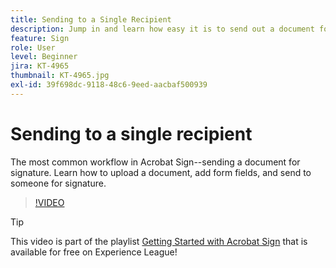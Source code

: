 ```yaml
---
title: Sending to a Single Recipient
description: Jump in and learn how easy it is to send out a document for signature
feature: Sign
role: User
level: Beginner
jira: KT-4965
thumbnail: KT-4965.jpg
exl-id: 39f698dc-9118-48c6-9eed-aacbaf500939
---
```

# Sending to a single recipient

The most common workflow in Acrobat Sign--sending a document for signature. Learn how to upload a document, add form fields, and send to someone for signature.

>[!VIDEO](https://video.tv.adobe.com/v/341295?quality=12&learn=on&hidetitle=true)

>[!TIP]
>
>This video is part of the playlist [Getting Started with Acrobat Sign](https://experienceleague.adobe.com/en/playlists/acrobat-sign-get-started-business-users) that is available for free on Experience League!